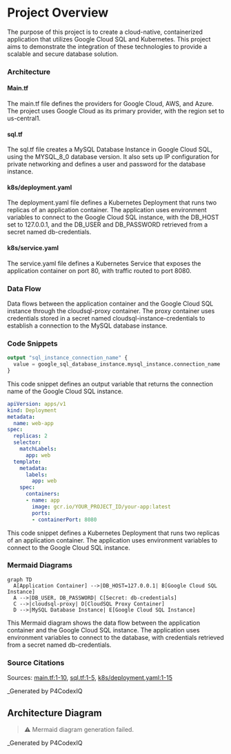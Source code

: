 # Project Overview

The purpose of this project is to create a cloud-native, containerized application that utilizes Google Cloud SQL and Kubernetes. This project aims to demonstrate the integration of these technologies to provide a scalable and secure database solution.

### Architecture

#### Main.tf
The main.tf file defines the providers for Google Cloud, AWS, and Azure. The project uses Google Cloud as its primary provider, with the region set to us-central1.

#### sql.tf
The sql.tf file creates a MySQL Database Instance in Google Cloud SQL, using the MYSQL_8_0 database version. It also sets up IP configuration for private networking and defines a user and password for the database instance.

#### k8s/deployment.yaml
The deployment.yaml file defines a Kubernetes Deployment that runs two replicas of an application container. The application uses environment variables to connect to the Google Cloud SQL instance, with the DB_HOST set to 127.0.0.1, and the DB_USER and DB_PASSWORD retrieved from a secret named db-credentials.

#### k8s/service.yaml
The service.yaml file defines a Kubernetes Service that exposes the application container on port 80, with traffic routed to port 8080.

### Data Flow

Data flows between the application container and the Google Cloud SQL instance through the cloudsql-proxy container. The proxy container uses credentials stored in a secret named cloudsql-instance-credentials to establish a connection to the MySQL database instance.

### Code Snippets

```terraform
output "sql_instance_connection_name" {
  value = google_sql_database_instance.mysql_instance.connection_name
}
```

This code snippet defines an output variable that returns the connection name of the Google Cloud SQL instance.

```yaml
apiVersion: apps/v1
kind: Deployment
metadata:
  name: web-app
spec:
  replicas: 2
  selector:
    matchLabels:
      app: web
  template:
    metadata:
      labels:
        app: web
    spec:
      containers:
      - name: app
        image: gcr.io/YOUR_PROJECT_ID/your-app:latest
        ports:
        - containerPort: 8080
```

This code snippet defines a Kubernetes Deployment that runs two replicas of an application container. The application uses environment variables to connect to the Google Cloud SQL instance.

### Mermaid Diagrams

```mermaid
graph TD
  A[Application Container] -->|DB_HOST=127.0.0.1| B[Google Cloud SQL Instance]
  A -->|DB_USER, DB_PASSWORD| C[Secret: db-credentials]
  C -->|cloudsql-proxy| D[CloudSQL Proxy Container]
  D -->|MySQL Database Instance| E[Google Cloud SQL Instance]
```

This Mermaid diagram shows the data flow between the application container and the Google Cloud SQL instance. The application uses environment variables to connect to the database, with credentials retrieved from a secret named db-credentials.

### Source Citations

Sources: [main.tf:1-10](), [sql.tf:1-5](), [k8s/deployment.yaml:1-15]()

_Generated by P4CodexIQ

## Architecture Diagram

> ⚠️ Mermaid diagram generation failed.

_Generated by P4CodexIQ